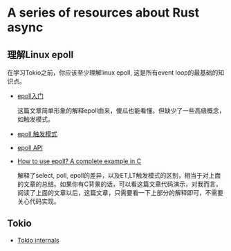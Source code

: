 A series of resources about Rust async
======================================

## 理解Linux epoll

在学习Tokio之前，你应该至少理解linux epoll, 这是所有event loop的最基础的知识点。

* [epoll入门](https://zhuanlan.zhihu.com/p/36764771)
  
  这篇文章简单形象的解释epoll由来，傻瓜也能看懂。但缺少了一些高级概念，如触发模式。

* [epoll 触发模式](https://blog.csdn.net/lihao21/article/details/67631516)
  
* [epoll API](https://zh.wikipedia.org/wiki/Epoll)

* [How to use epoll? A complete example in C](https://web.archive.org/web/20111116155750/https://banu.com/blog/2/how-to-use-epoll-a-complete-example-in-c/)
  
  解释了select, poll, epoll的差异，以及ET,LT触发模式的区别，相当于对上面的文章的总结。如果你有C背景的话，可以看这篇文章代码演示，对我而言，阅读了上面的文章以后，这篇文章，只需要看一下上部分的解释即可，不需要关心代码实现。

## Tokio

* [Tokio internals](https://cafbit.com/post/tokio_internals/)
  